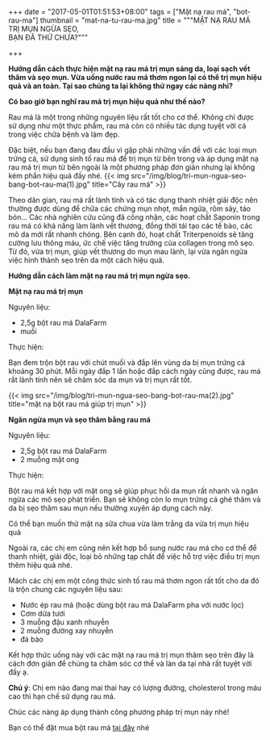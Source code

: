+++
date = "2017-05-01T01:51:53+08:00"
tags = ["Mặt nạ rau má", "bot-rau-ma"]
thumbnail = "mat-na-tu-rau-ma.jpg"
title = """MẶT NẠ RAU MÁ TRỊ MỤN NGỪA SẸO,  
BẠN ĐÃ THỬ CHƯA?"""

+++

**Hướng dẫn cách thực hiện mặt nạ rau má trị mụn sáng da, loại sạch vết thâm và sẹo mụn. Vừa uống nước rau má thơm ngon lại có thể trị mụn hiệu quả và an toàn. Tại sao chúng ta lại không thử ngay các nàng nhỉ?**

**Có bao giờ bạn nghĩ rau má trị mụn hiệu quả như thế nào?**

Rau má là một trong những nguyên liệu rất tốt cho cơ thể. Không chỉ được sử dụng như một thực phẩm, rau má còn có nhiều tác dụng tuyệt vời cả trong việc chữa bệnh và làm đẹp. 

Đặc biệt, nếu bạn đang đau đầu vì gặp phải những vấn đề với các loại mụn trứng cá, sử dụng sinh tố rau má để trị mụn từ bên trong và áp dụng mặt nạ rau má trị mụn từ bên ngoài là một phương pháp đơn giản nhưng lại không kém phần hiệu quả đấy nhé.
{{< img src="/img/blog/tri-mun-ngua-seo-bang-bot-rau-ma(1).jpg" title="Cây rau má" >}}

Theo dân gian, rau má rất lành tính và có tác dụng thanh nhiệt giải độc nên thường được dùng để chữa các chứng mụn nhọt, mẩn ngứa, rôm sảy, táo bón… Các nhà nghiên cứu cũng đã công nhận, các hoạt chất Saponin trong rau má có khả năng làm lành vết thương, đồng thời tái tạo các tế bào, các mô da mới rất nhanh chóng. Bên cạnh đó, hoạt chất Triterpenoids sẽ tăng cường lưu thông máu, ức chế việc tăng trưởng của collagen trong mô sẹo. Từ đó, vừa trị mụn, giúp vết thương do mụn mau lành, lại vừa ngăn ngừa việc hình thành sẹo trên da một cách hiệu quả.

**Hướng dẫn cách làm mặt nạ rau má trị mụn ngừa sẹo.**


**Mặt nạ rau má trị mụn**

Nguyên liệu: 

* 2,5g bột rau má DalaFarm 
* muối

Thực hiện:

Bạn đem trộn bột rau với chút muối và đắp lên vùng da bị mụn trứng cá khoảng 30 phút. Mỗi ngày đắp 1 lần hoặc đắp cách ngày cũng được, rau má rất lành tính nên sẽ chăm sóc da mụn và trị mụn rất tốt.

{{< img src="/img/blog/tri-mun-ngua-seo-bang-bot-rau-ma(2).jpg" title="mặt nạ bột rau má giúp trị mụn" >}} 

**Ngăn ngừa mụn và sẹo thâm bằng rau má**

Nguyên liệu: 

* 2,5g bột rau má DalaFarm
* 2 muỗng mật ong

Thực hiện: 

Bột rau má kết hợp với mật ong sẽ giúp phục hồi da mụn rất nhanh và ngăn ngừa các mô sẹo phát triển. Bạn sẽ không còn lo mụn trứng cá ghé thăm và da bị sẹo thâm sau mụn nếu thường xuyên áp dụng cách này.

Có thể bạn muốn thử mặt nạ sữa chua vừa làm trắng da vừa trị mụn hiệu quả

Ngoài ra, các chị em cũng nên kết hợp bổ sung nước rau má cho cơ thể để thanh nhiệt, giải độc, loại bỏ những tạp chất để việc hỗ trợ việc điều trị mụn thêm hiệu quả nhé. 

Mách các chị em một công thức sinh tố rau má thơm ngon rất tốt cho da đó là trộn chung các nguyên liệu sau:

* Nước ép rau má (hoặc dùng bột rau má DalaFarm pha với nước lọc)
* Cơm dừa tươi 
* 3 muỗng đậu xanh nhuyễn 
* 2 muỗng đường xay nhuyễn 
* đá bào 

Kết hợp thức uống này với các mặt nạ rau má trị mụn thâm sẹo trên đây là cách đơn giản để chúng ta chăm sóc cơ thể và làn da tại nhà rất tuyệt vời đấy ạ.

**Chú ý**: Chị em nào đang mai thai hay có lượng đường, cholesterol trong máu cao thì hạn chế sử dụng rau má.

Chúc các nàng áp dụng thành công phương pháp trị mụn này nhé!


Bạn có thể đặt mua bột rau má [tại đây](/san-pham/bot-rau-ma-100g/) nhé
